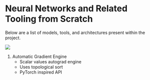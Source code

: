 # Neural Networks and Related Tooling from Scratch

Below are a list of models, tools, and architectures present within the project.

![](https://img.shields.io/badge/AUTHOR-DREW_WORDEN-black)

1. Automatic Gradient Engine
	- Scalar values autograd engine
	- Uses topological sort
	- PyTorch inspired API